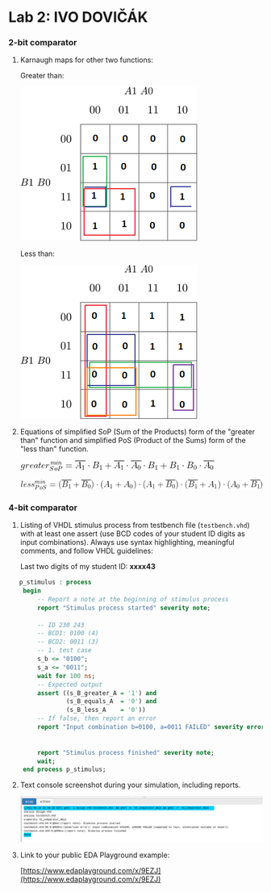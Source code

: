 # Lab 2: IVO DOVIČÁK

### 2-bit comparator

1. Karnaugh maps for other two functions:

   Greater than:

   ![K-maps](kmap_greater.png)

   Less than:

   ![K-maps](kmap_lower.png)

2. Equations of simplified SoP (Sum of the Products) form of the "greater than" function and simplified PoS (Product of the Sums) form of the "less than" function.

   ![greater_fun](greaterSOP.png)
   
   
   
   ![less_fun](lessPoS.png)

### 4-bit comparator

1. Listing of VHDL stimulus process from testbench file (`testbench.vhd`) with at least one assert (use BCD codes of your student ID digits as input combinations). Always use syntax highlighting, meaningful comments, and follow VHDL guidelines:

   Last two digits of my student ID: **xxxx43**

```vhdl
   p_stimulus : process
    begin
        -- Report a note at the beginning of stimulus process
        report "Stimulus process started" severity note;
		
        -- ID 230 243
        -- BCD1: 0100 (4)
        -- BCD2: 0011 (3)
        -- 1. test case
        s_b <= "0100";
        s_a <= "0011"; 
        wait for 100 ns;
        -- Expected output
        assert ((s_B_greater_A = '1') and
                (s_B_equals_A  = '0') and
                (s_B_less_A    = '0'))
        -- If false, then report an error
        report "Input combination b=0100, a=0011 FAILED" severity error;

	   
        report "Stimulus process finished" severity note;
        wait;
    end process p_stimulus;
```

2. Text console screenshot during your simulation, including reports.

   ![console](console.png)

3. Link to your public EDA Playground example:

   [https://www.edaplayground.com/x/9EZJ](https://www.edaplayground.com/x/9EZJ)
